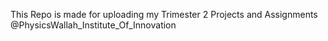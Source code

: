 This Repo is made for uploading my Trimester 2 Projects and Assignments @PhysicsWallah_Institute_Of_Innovation
